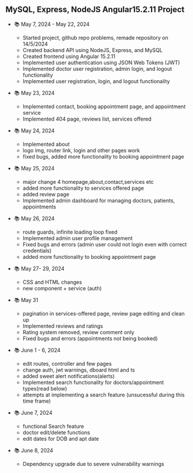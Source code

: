 ## MySQL, Express, NodeJS Angular15.2.11 Project

- 📚️ May 7, 2024 - May 22, 2024
    - Started project, github repo problems, remade repository on 14/5/2024
    - Created backend API using NodeJS, Express, and MySQL
    - Created frontend using Angular 15.2.11
    - Implemented user authentication using JSON Web Tokens (JWT)
    - Implemented doctor user registration, admin login, and logout functionality  
    - Implemented user registration, login, and logout functionality

- 📚️ May 23, 2024
    - Implemented contact, booking appointment page, and appointment service
    - Implemented 404 page, reviews list, services offered
    
- 📚️ May 24, 2024
    - Implemented about
    - logo img, router link, login and other pages work
    - fixed bugs, added more functionality to booking appointment page

- 📚️ May 25, 2024
    - major change 4 homepage,about,contact,services etc
    - added more functionality to services offered page
    - added review page
    - Implemented admin dashboard for managing doctors, patients, appointments
    
- 📚️ May 26, 2024
    - route guards, infinite loading loop fixed
    - Implemented admin user profile management
    - Fixed bugs and errors (admin user could not login even with correct credentials)
    - added more functionality to booking appointment page

- 📚️ May 27- 29, 2024
    - CSS and HTML changes
    - new component + service (auth)

- 📚️ May 31
    - pagination in services-offered page, review page editing and clean up
    - Implemented reviews and ratings
    - Rating system removed, review comment only
    - Fixed bugs and errors (appointments not being booked)

- 📚️ June 1 - 6, 2024
    - edit routes, controller and few pages
    - change auth, jwt warnings, dboard html and ts
    - added sweet alert notifications(alerts)
    - Implemented search functionality for doctors/appointment types(read below)
    - attempts at implementing a search feature (unsucessful during this time frame)

- 📚️ June 7, 2024
    - functional Search feature
    - doctor edit/delete functions
    - edit dates for DOB and apt date

- 📚️ June 8, 2024
    - Dependency upgrade due to severe vulnerability warnings


